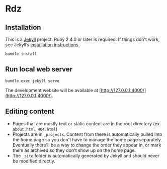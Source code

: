 # Rdz

## Installation

This is a [Jekyll](https://jekyllrb.com) project. Ruby 2.4.0 or later is required. If things don't work, see Jekyll’s [installation instructions](https://jekyllrb.com/docs/installation/).

```
bundle install
```

## Run local web server

```
bundle exec jekyll serve
```

The development website will be available at [http://127.0.0.1:4000/](http://127.0.0.1:4000/).

## Editing content

* Pages that are mostly text or static content are in the root directory (ex. `about.html`, `404.html`)
* Projects are in `_projects`. Content from there is automatically pulled into the home page so you don't have to manage the home page separately. Eventually there'll be a way to change the order they appear in, or mark them as archived so they don't show up on the home page.
* The `_site` folder is automatically generated by Jekyll and should never be modified directly.
